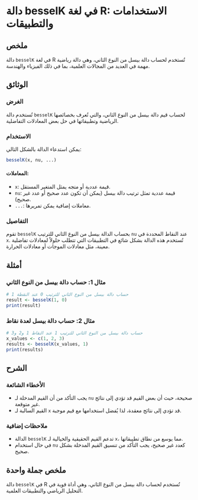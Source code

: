 <!--
Meta Description: # دالة besselK في لغة R: الاستخدامات والتطبيقات ## ملخص دالة `besselK` في لغة R تُستخدم لحساب دالة بيسل من النوع الثاني، وهي دالة رياضية مهمة في العدي...
Meta Keywords: دالة, besselk, بيسل, النوع, الثاني
-->

# دالة besselK في لغة R: الاستخدامات والتطبيقات

## ملخص
دالة `besselK` في لغة R تُستخدم لحساب دالة بيسل من النوع الثاني، وهي دالة رياضية مهمة في العديد من المجالات العلمية، بما في ذلك الفيزياء والهندسة.

## الوثائق
### الغرض
تُستخدم دالة `besselK` لحساب قيم دالة بيسل من النوع الثاني، والتي تُعرف بخصائصها الرياضية وتطبيقاتها في حل بعض المعادلات التفاضلية.

### الاستخدام
يمكن استدعاء الدالة بالشكل التالي:

```R
besselK(x, nu, ...)
```

#### المعاملات:
- `x`: قيمة عددية أو متجه يمثل المتغير المستقل.
- `nu`: قيمة عددية تمثل ترتيب دالة بيسل (يمكن أن تكون عدد صحيح أو عدد غير صحيح).
- `...`: معاملات إضافية يمكن تمريرها.

### التفاصيل
تقوم `besselK` بحساب الدالة بيسل من النوع الثاني للترتيب `nu` عند النقاط المحددة في `x`. تُستخدم هذه الدالة بشكل شائع في التطبيقات التي تتطلب حلولاً لمعادلات تفاضلية معينة، مثل معادلات الموجات أو معادلات الحرارة.

## أمثلة
### مثال 1: حساب دالة بيسل من النوع الثاني
```R
# حساب دالة بيسل من النوع الثاني للترتيب 0 عند النقطة 1
result <- besselK(1, 0)
print(result)
```

### مثال 2: حساب دالة بيسل لعدة نقاط
```R
# حساب دالة بيسل من النوع الثاني للترتيب 1 عند النقاط 1 و2 و3
x_values <- c(1, 2, 3)
results <- besselK(x_values, 1)
print(results)
```

## الشرح
### الأخطاء الشائعة
- يجب التأكد من أن القيم المدخلة لـ `nu` صحيحة، حيث أن بعض القيم قد تؤدي إلى نتائج غير متوقعة.
- القيم السالبة لـ `x` قد تؤدي إلى نتائج معقدة، لذا يُفضل استخدامها مع قيم موجبة.

### ملاحظات إضافية
- الدالة `besselK` تدعم القيم الحقيقية والخيالية لـ `x`، مما يوسع من نطاق تطبيقاتها.
- في حال استخدام `nu` كعدد غير صحيح، يجب التأكد من تنسيق القيم المدخلة بشكل صحيح.

## ملخص جملة واحدة
دالة `besselK` في R تُستخدم لحساب دالة بيسل من النوع الثاني، وهي أداة قوية في التحليل الرياضي والتطبيقات العلمية.